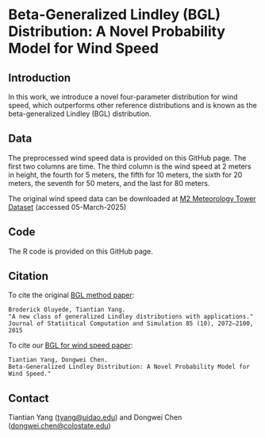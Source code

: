 # Beta-Generalized Lindley (BGL) Distribution: A Novel Probability Model for Wind Speed

## Introduction
In this work, we introduce a novel four-parameter distribution for wind speed, which outperforms other reference distributions and is known as the beta-generalized
Lindley (BGL) distribution. 

## Data
The preprocessed wind speed data is provided on this GitHub page. The first two columns are time. The third column is the wind speed at 2 meters in height, the fourth for 5 meters, the fifth for 10 meters, the sixth for 20 meters, the seventh for 50 meters, and the last for 80 meters. 

The original wind speed data can be downloaded at [M2 Meteorology Tower Dataset](https://midcdmz.nrel.gov/apps/sitehome.pl?site=NWTC) (accessed 05-March-2025)

## Code
The R code is provided on this GitHub page. 

## Citation
To cite the original [BGL method paper](https://www.tandfonline.com/doi/abs/10.1080/00949655.2014.917308):

```
Broderick Oluyede, Tiantian Yang.
"A new class of generalized Lindley distributions with applications."
Journal of Statistical Computation and Simulation 85 (10), 2072–2100, 2015
```

To cite our [BGL for wind speed paper](https://arXiv.): 
```
Tiantian Yang, Dongwei Chen.
Beta-Generalized Lindley Distribution: A Novel Probability Model for Wind Speed."
```
## Contact  
Tiantian Yang (tyang@uidao.edu) and Dongwei Chen (dongwei.chen@colostate.edu)
